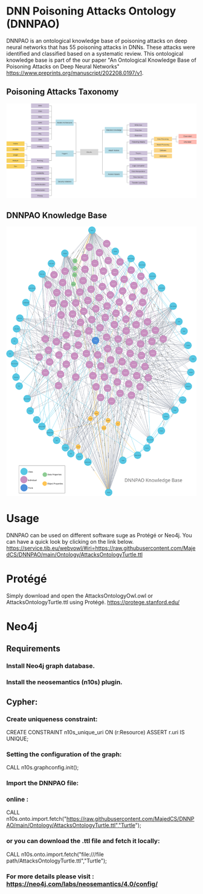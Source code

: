 # DNN Poisoning Attacks Ontology (DNNPAO)

DNNPAO is an ontological knowledge base of poisoning attacks on deep neural networks that has 55 poisoning attacks in DNNs. These attacks were identified and classified based on a systematic review. This ontological knowledge base is part of the our paper "An Ontological Knowledge Base of Poisoning Attacks on Deep Neural Networks"
https://www.preprints.org/manuscript/202208.0197/v1.

## Poisoning Attacks Taxonomy
![Our extracted a taxonomy](/img/F6.svg)

## DNNPAO Knowledge Base
![DNNPAO Knowledge Base](/img/DNNPAOKnowledgeBase.svg)

# Usage
DNNPAO can be used on different software suge as Protégé or Neo4j.
You can have a quick look by clicking on the link below.   
https://service.tib.eu/webvowl/#iri=https://raw.githubusercontent.com/MajedCS/DNNPAO/main/Ontology/AttacksOntologyTurtle.ttl

# Protégé 
Simply download and open the AttacksOntologyOwl.owl or AttacksOntologyTurtle.ttl using Protégé. https://protege.stanford.edu/ 

# Neo4j 
## Requirements
### Install Neo4j graph database.
### Install the neosemantics (n10s) plugin.

## Cypher:
### Create uniqueness constraint:
CREATE CONSTRAINT n10s_unique_uri ON (r:Resource)
ASSERT r.uri IS UNIQUE;
### Setting the configuration of the graph:
CALL n10s.graphconfig.init();
### Import the DNNPAO file:
### online : 
CALL n10s.onto.import.fetch("https://raw.githubusercontent.com/MajedCS/DNNPAO/main/Ontology/AttacksOntologyTurtle.ttl","Turtle");
### or you can download the .ttl file and fetch it locally:
CALL n10s.onto.import.fetch("file:///file path/AttacksOntologyTurtle.ttl","Turtle");
### For more details please visit : https://neo4j.com/labs/neosemantics/4.0/config/






